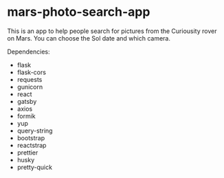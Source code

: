 # mars-photo-search-app

This is an app to help people search for pictures from the Curiousity rover on Mars. You can choose the Sol date and which camera.

Dependencies:
 - flask
 - flask-cors
 - requests
 - gunicorn
 - react
 - gatsby
 - axios
 - formik
 - yup
 - query-string
 - bootstrap
 - reactstrap
 - prettier
 - husky
 - pretty-quick
